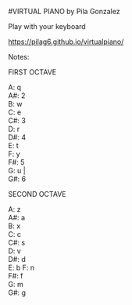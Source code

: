 #VIRTUAL PIANO by Pila Gonzalez

Play with your keyboard

https://pilag6.github.io/virtualpiano/


Notes:

FIRST OCTAVE

A: q    
A#: 2    
B: w     
C: e    
C#: 3    
D: r    
D#: 4    
E: t     
F: y    
F#: 5    
G: u |   
G#: 6    

SECOND OCTAVE

A: z    
A#: a     
B: x     
C: c    
C#: s     
D: v    
D#: d     
E: b 
F: n    
F#: f     
G: m    
G#: g     
